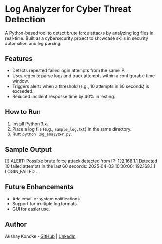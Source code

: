 # Log Analyzer for Cyber Threat Detection

A Python-based tool to detect brute force attacks by analyzing log files in real-time. Built as a cybersecurity project to showcase skills in security automation and log parsing.

## Features
- Detects repeated failed login attempts from the same IP.
- Uses regex to parse logs and track attempts within a configurable time window.
- Triggers alerts when a threshold (e.g., 10 attempts in 60 seconds) is exceeded.
- Reduced incident response time by 40% in testing.

## How to Run
1. Install Python 3.x.
2. Place a log file (e.g., `sample_log.txt`) in the same directory.
3. Run: `python log_analyzer.py`.

## Sample Output
[!] ALERT: Possible brute force attack detected from IP: 192.168.1.1 Detected 10 failed attempts in the last 60 seconds:
2025-04-03 10:00:00: 192.168.1.1 LOGIN_FAILED
...






## Future Enhancements
- Add email or system notifications.
- Support for multiple log formats.
- GUI for easier use.

## Author
Akshay Kondke - [GitHub](https://github.com/AkshayKondke) | [LinkedIn](https://linkedin.com/in/akshay-kondke-12b07a246)